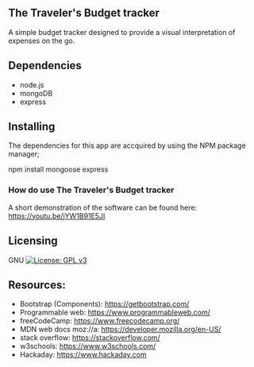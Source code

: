  
              
## The Traveler's Budget tracker

A simple budget tracker designed to provide a visual interpretation of expenses on the go. 
 
## Dependencies

* node.js 
* mongoDB 
* express                    
                   
## Installing
                    
The dependencies for this app are accquired by using the NPM package manager;

npm install mongoose express

### How do use The Traveler's Budget tracker

A short demonstration of the software can be found here: https://youtu.be/jYW1B91E5JI
                                   
## Licensing

GNU [![License: GPL v3](https://img.shields.io/badge/License-GPLv3-blue.svg)](https://www.gnu.org/licenses/gpl-3.0) 
                    
## Resources:


* Bootstrap (Components):  https://getbootstrap.com/
* Programmable web: https://www.programmableweb.com/
* freeCodeCamp: https://www.freecodecamp.org/
* MDN web docs moz://a: https://developer.mozilla.org/en-US/
* stack overflow: https://stackoverflow.com/
* w3schools: https://www.w3schools.com/
* Hackaday: https://www.hackaday.com
 